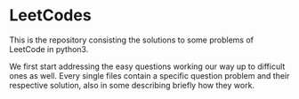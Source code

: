 # LeetCodes
This is the repository consisting the solutions to some problems of LeetCode in python3.

We first start addressing the easy questions working our way up to difficult ones as well.
Every single files contain a specific question problem and their respective solution, also in some describing briefly how they work. 
